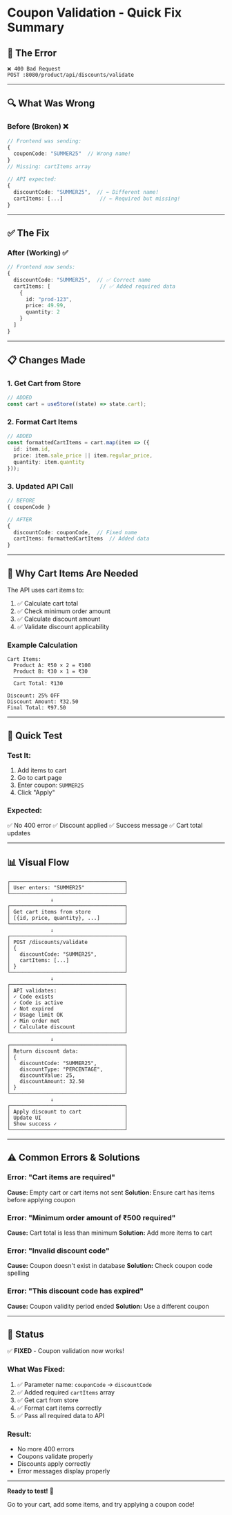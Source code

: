 # Coupon Validation - Quick Fix Summary

## 🐛 The Error

```
❌ 400 Bad Request
POST :8080/product/api/discounts/validate
```

---

## 🔍 What Was Wrong

### Before (Broken) ❌
```typescript
// Frontend was sending:
{
  couponCode: "SUMMER25"  // Wrong name!
}
// Missing: cartItems array
```

```typescript
// API expected:
{
  discountCode: "SUMMER25",  // ← Different name!
  cartItems: [...]            // ← Required but missing!
}
```

---

## ✅ The Fix

### After (Working) ✅
```typescript
// Frontend now sends:
{
  discountCode: "SUMMER25",  // ✅ Correct name
  cartItems: [                // ✅ Added required data
    {
      id: "prod-123",
      price: 49.99,
      quantity: 2
    }
  ]
}
```

---

## 📋 Changes Made

### 1. Get Cart from Store
```typescript
// ADDED
const cart = useStore((state) => state.cart);
```

### 2. Format Cart Items
```typescript
// ADDED
const formattedCartItems = cart.map(item => ({
  id: item.id,
  price: item.sale_price || item.regular_price,
  quantity: item.quantity
}));
```

### 3. Updated API Call
```typescript
// BEFORE
{ couponCode }

// AFTER
{ 
  discountCode: couponCode,  // Fixed name
  cartItems: formattedCartItems  // Added data
}
```

---

## 🎯 Why Cart Items Are Needed

The API uses cart items to:

1. ✅ Calculate cart total
2. ✅ Check minimum order amount
3. ✅ Calculate discount amount
4. ✅ Validate discount applicability

### Example Calculation
```
Cart Items:
  Product A: ₹50 × 2 = ₹100
  Product B: ₹30 × 1 = ₹30
  ─────────────────────────
  Cart Total: ₹130

Discount: 25% OFF
Discount Amount: ₹32.50
Final Total: ₹97.50
```

---

## 🧪 Quick Test

### Test It:
1. Add items to cart
2. Go to cart page
3. Enter coupon: `SUMMER25`
4. Click "Apply"

### Expected:
✅ No 400 error
✅ Discount applied
✅ Success message
✅ Cart total updates

---

## 📊 Visual Flow

```
┌─────────────────────────────────────┐
│ User enters: "SUMMER25"             │
└─────────────────────────────────────┘
              ↓
┌─────────────────────────────────────┐
│ Get cart items from store           │
│ [{id, price, quantity}, ...]        │
└─────────────────────────────────────┘
              ↓
┌─────────────────────────────────────┐
│ POST /discounts/validate            │
│ {                                   │
│   discountCode: "SUMMER25",         │
│   cartItems: [...]                  │
│ }                                   │
└─────────────────────────────────────┘
              ↓
┌─────────────────────────────────────┐
│ API validates:                      │
│ ✓ Code exists                       │
│ ✓ Code is active                    │
│ ✓ Not expired                       │
│ ✓ Usage limit OK                    │
│ ✓ Min order met                     │
│ ✓ Calculate discount                │
└─────────────────────────────────────┘
              ↓
┌─────────────────────────────────────┐
│ Return discount data:               │
│ {                                   │
│   discountCode: "SUMMER25",         │
│   discountType: "PERCENTAGE",       │
│   discountValue: 25,                │
│   discountAmount: 32.50             │
│ }                                   │
└─────────────────────────────────────┘
              ↓
┌─────────────────────────────────────┐
│ Apply discount to cart              │
│ Update UI                           │
│ Show success ✓                      │
└─────────────────────────────────────┘
```

---

## ⚠️ Common Errors & Solutions

### Error: "Cart items are required"
**Cause:** Empty cart or cart items not sent
**Solution:** Ensure cart has items before applying coupon

### Error: "Minimum order amount of ₹500 required"
**Cause:** Cart total is less than minimum
**Solution:** Add more items to cart

### Error: "Invalid discount code"
**Cause:** Coupon doesn't exist in database
**Solution:** Check coupon code spelling

### Error: "This discount code has expired"
**Cause:** Coupon validity period ended
**Solution:** Use a different coupon

---

## 🎉 Status

✅ **FIXED** - Coupon validation now works!

### What Was Fixed:
1. ✅ Parameter name: `couponCode` → `discountCode`
2. ✅ Added required `cartItems` array
3. ✅ Get cart from store
4. ✅ Format cart items correctly
5. ✅ Pass all required data to API

### Result:
- No more 400 errors
- Coupons validate properly
- Discounts apply correctly
- Error messages display properly

---

**Ready to test!** 🚀

Go to your cart, add some items, and try applying a coupon code!
